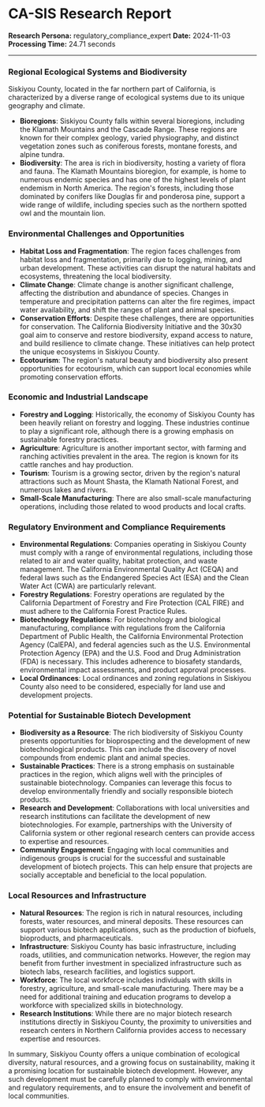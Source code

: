 # CA-SIS Research Report

**Research Persona:** regulatory_compliance_expert
**Date:** 2024-11-03
**Processing Time:** 24.71 seconds

---

### Regional Ecological Systems and Biodiversity

Siskiyou County, located in the far northern part of California, is characterized by a diverse range of ecological systems due to its unique geography and climate.

- **Bioregions**: Siskiyou County falls within several bioregions, including the Klamath Mountains and the Cascade Range. These regions are known for their complex geology, varied physiography, and distinct vegetation zones such as coniferous forests, montane forests, and alpine tundra.
- **Biodiversity**: The area is rich in biodiversity, hosting a variety of flora and fauna. The Klamath Mountains bioregion, for example, is home to numerous endemic species and has one of the highest levels of plant endemism in North America. The region's forests, including those dominated by conifers like Douglas fir and ponderosa pine, support a wide range of wildlife, including species such as the northern spotted owl and the mountain lion.

### Environmental Challenges and Opportunities

- **Habitat Loss and Fragmentation**: The region faces challenges from habitat loss and fragmentation, primarily due to logging, mining, and urban development. These activities can disrupt the natural habitats and ecosystems, threatening the local biodiversity.
- **Climate Change**: Climate change is another significant challenge, affecting the distribution and abundance of species. Changes in temperature and precipitation patterns can alter the fire regimes, impact water availability, and shift the ranges of plant and animal species.
- **Conservation Efforts**: Despite these challenges, there are opportunities for conservation. The California Biodiversity Initiative and the 30x30 goal aim to conserve and restore biodiversity, expand access to nature, and build resilience to climate change. These initiatives can help protect the unique ecosystems in Siskiyou County.
- **Ecotourism**: The region's natural beauty and biodiversity also present opportunities for ecotourism, which can support local economies while promoting conservation efforts.

### Economic and Industrial Landscape

- **Forestry and Logging**: Historically, the economy of Siskiyou County has been heavily reliant on forestry and logging. These industries continue to play a significant role, although there is a growing emphasis on sustainable forestry practices.
- **Agriculture**: Agriculture is another important sector, with farming and ranching activities prevalent in the area. The region is known for its cattle ranches and hay production.
- **Tourism**: Tourism is a growing sector, driven by the region's natural attractions such as Mount Shasta, the Klamath National Forest, and numerous lakes and rivers.
- **Small-Scale Manufacturing**: There are also small-scale manufacturing operations, including those related to wood products and local crafts.

### Regulatory Environment and Compliance Requirements

- **Environmental Regulations**: Companies operating in Siskiyou County must comply with a range of environmental regulations, including those related to air and water quality, habitat protection, and waste management. The California Environmental Quality Act (CEQA) and federal laws such as the Endangered Species Act (ESA) and the Clean Water Act (CWA) are particularly relevant.
- **Forestry Regulations**: Forestry operations are regulated by the California Department of Forestry and Fire Protection (CAL FIRE) and must adhere to the California Forest Practice Rules.
- **Biotechnology Regulations**: For biotechnology and biological manufacturing, compliance with regulations from the California Department of Public Health, the California Environmental Protection Agency (CalEPA), and federal agencies such as the U.S. Environmental Protection Agency (EPA) and the U.S. Food and Drug Administration (FDA) is necessary. This includes adherence to biosafety standards, environmental impact assessments, and product approval processes.
- **Local Ordinances**: Local ordinances and zoning regulations in Siskiyou County also need to be considered, especially for land use and development projects.

### Potential for Sustainable Biotech Development

- **Biodiversity as a Resource**: The rich biodiversity of Siskiyou County presents opportunities for bioprospecting and the development of new biotechnological products. This can include the discovery of novel compounds from endemic plant and animal species.
- **Sustainable Practices**: There is a strong emphasis on sustainable practices in the region, which aligns well with the principles of sustainable biotechnology. Companies can leverage this focus to develop environmentally friendly and socially responsible biotech products.
- **Research and Development**: Collaborations with local universities and research institutions can facilitate the development of new biotechnologies. For example, partnerships with the University of California system or other regional research centers can provide access to expertise and resources.
- **Community Engagement**: Engaging with local communities and indigenous groups is crucial for the successful and sustainable development of biotech projects. This can help ensure that projects are socially acceptable and beneficial to the local population.

### Local Resources and Infrastructure

- **Natural Resources**: The region is rich in natural resources, including forests, water resources, and mineral deposits. These resources can support various biotech applications, such as the production of biofuels, bioproducts, and pharmaceuticals.
- **Infrastructure**: Siskiyou County has basic infrastructure, including roads, utilities, and communication networks. However, the region may benefit from further investment in specialized infrastructure such as biotech labs, research facilities, and logistics support.
- **Workforce**: The local workforce includes individuals with skills in forestry, agriculture, and small-scale manufacturing. There may be a need for additional training and education programs to develop a workforce with specialized skills in biotechnology.
- **Research Institutions**: While there are no major biotech research institutions directly in Siskiyou County, the proximity to universities and research centers in Northern California provides access to necessary expertise and resources.

In summary, Siskiyou County offers a unique combination of ecological diversity, natural resources, and a growing focus on sustainability, making it a promising location for sustainable biotech development. However, any such development must be carefully planned to comply with environmental and regulatory requirements, and to ensure the involvement and benefit of local communities.